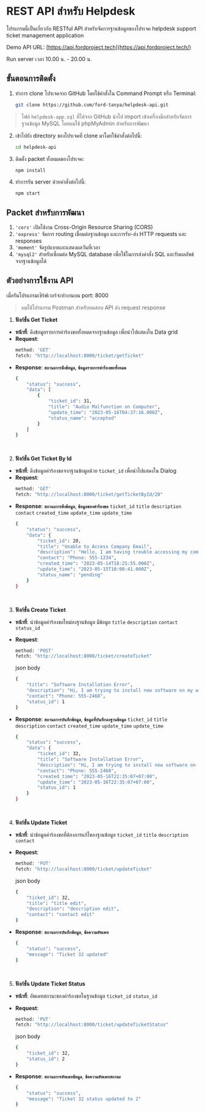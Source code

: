 
# REST API สำหรับ Helpdesk
โปรแกรมนี้เป็นเกี่ยวกับ RESTful API สำหรับจัดการฐานข้อมูลของโปรเจค helpdesk support ticket management application

Demo API URL: [https://api.fordproject.tech](https://api.fordproject.tech/)

Run server เวลา 10.00 น. - 20.00 น.


## ขั้นตอนการติดตั้ง
1.  ทำการ clone โปรเจคจาก GitHub โดยใช้คำสั่งใน Command Prompt หรือ Terminal:
    ```bash
    git clone https://github.com/ford-tanya/helpdesk-api.git
    ```
> ไฟล์ `helpdesk-app.sql` ที่ได้จาก GitHub นำไป import เข้าเครื่องมือสำหรับจัดการฐานข้อมูล MySQL โดยผมใช้ phpMyAdmin สำหรับการพัฒนา

2. เข้าไปยัง directory ของโปรเจคที่ clone มาโดยใช้คำสั่งต่อไปนี้:   
	```bash
    cd helpdesk-api
    ```
    
3. ติดตั้ง packet ทั้งหมดของโปรเจค:
	```bash
    npm install
    ```
4. ทำการรัน server ด้วยคำสั่งต่อไปนี้:
	```bash
    npm start
    ```

## Packet สำหรับการพัฒนา
 1. `'cors'` เปิดใช้งาน Cross-Origin Resource Sharing (CORS)
 2. `'express'` จัดการ routing เชื่อมต่อฐานข้อมูล และการรับ-ส่ง HTTP requests และ responses
 3. `'moment'` จัดรูปแบบและแสดงผลวันที่เวลา
 4. `'mysql2'` สำหรับเชื่อมต่อ MySQL database เพื่อใช้ในการส่งคำสั่ง SQL และรับผลลัพธ์จากฐานข้อมูลได้

## ตัวอย่างการใช้งาน API

เมื่อรันโปรแกรมเซิร์ฟเวอร์จะทำงานบน port: 8000 
>ผมใช้โปรแกรม Postman สำหรับทดสอบ API ส่ง request response
1. **ฟังก์ชั่น Get Ticket**
- **หน้าที่**: ดึงข้อมูลรายการคำร้องขอทั้งหมดจากฐานข้อมูล เพื่อนำไปแสดงใน Data grid 
- **Request**:
	```bash
    method: 'GET'
    fetch: "http://localhost:8000/ticket/getTicket"
    ```
 - **Response**: **`สถานะการดึงข้อมูล`**, **`ข้อมูลรายการคำร้องขอทั้งหมด`**
 	```bash
	{
		"status": "success",
		"data": [
			{
				"ticket_id": 31,
				"title": "Audio Malfunction on Computer",
				"update_time": "2023-05-16T04:37:16.000Z",
				"status_name": "accepted"
			}
		]
	}
    ``` 
    <br/>
2. **ฟังก์ชั่น Get Ticket By Id**
- **หน้าที่**: ดึงข้อมูลคำร้องขอจากฐานข้อมูลด้วย `ticket_id` เพื่อนำไปแสดงใน Dialog
- **Request**: 
	```bash
    method: 'GET'
    fetch: "http://localhost:8000/ticket/getTicketById/20"
    ```
 - **Response**: **`สถานะการดึงข้อมูล`**, **`ข้อมูลของคำร้องขอ`** 
 `ticket_id` `title` `description` `contact` `created_time` `update_time` `update_time`
	```bash
	{
		"status": "success",
		"data": {
			"ticket_id": 20,
			"title": "Unable to Access Company Email",
			"description": "Hello, I am having trouble accessing my company email...",
			"contact": "Phone: 555-1234",
			"created_time": "2023-05-14T18:25:55.000Z",
			"update_time": "2023-05-15T10:08:41.000Z",
			"status_name": "pending"
		}
	}
    ```
    <br/>
  3. **ฟังก์ชั่น Create Ticket**
 - **หน้าที่**: นำข้อมูลคำร้องขอใหม่ลงฐานข้อมูล มีข้อมูล `title` `description` `contact` `status_id`
- **Request**: 
	```bash
    method: 'POST'
    fetch: "http://localhost:8000/ticket/createTicket"
    ```
    json body
	```bash
	{
		"title": "Software Installation Error",
		"description": "Hi, I am trying to install new software on my work computer...",
		"contact": "Phone: 555-2468",
		"status_id": 1
	}
    ```

 - **Response**: **`สถานะการบันทึกข้อมูล`**, **`ข้อมูลที่บันทึกลงฐานข้อมูล`** 
 `ticket_id` `title` `description` `contact` `created_time` `update_time` `update_time`
	```bash
	{
		"status": "success",
		"data": {
			"ticket_id": 32,
			"title": "Software Installation Error",
			"description": "Hi, I am trying to install new software on my work computer...",
			"contact": "Phone: 555-2468",
			"created_time": "2023-05-16T22:35:07+07:00",
			"update_time": "2023-05-16T22:35:07+07:00",
			"status_id": 1
		}
	}
    ```
    <br/>
  4. **ฟังก์ชั่น Update Ticket**
 - **หน้าที่**: นำข้อมูลคำร้องขอที่ต้องการแก้ไขลงฐานข้อมูล `ticket_id` `title` `description` `contact`
- **Request**: 
	```bash
    method: 'PUT'
    fetch: "http://localhost:8000/ticket/updateTicket"
    ```
    json body
	```bash
	{
		"ticket_id": 32,
		"title": "title edit",
		"description": "description edit",
		"contact": "contact edit"
	}
    ```

 - **Response**: **`สถานะการบันทึกข้อมูล`**, **`ข้อความอัพเดท`** 
	```bash
	{
		"status": "success",
		"message": "Ticket 32 updated"
	}
    ```
    <br/>
  5. **ฟังก์ชั่น Update Ticket Status**
 - **หน้าที่**: อัพเดทสถานะของคำร้องขอในฐานข้อมูล `ticket_id` `status_id`
- **Request**: 
	```bash
    method: 'PUT'
    fetch: "http://localhost:8000/ticket/updateTicketStatus"
    ```
    json body
	```bash
	{
		"ticket_id": 32,
		"status_id": 2
	}
    ```

 - **Response**: **`สถานะการอัพเดทข้อมูล`**, **`ข้อความอัพเดทสถานะ`** 
	```bash
	{
		"status": "success",
		"message": "Ticket 32 status updated to 2"
	}
    ```




